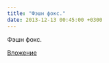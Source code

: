 ```yaml
---
title: "Фэшн фокс."
date: 2013-12-13 00:45:00 +0300
---
```


Фэшн фокс.

[Вложение](/assets/vk_photos/1/3HSRoITF6SA.jpg)
